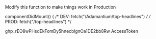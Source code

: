 Modify this function to make things work in Production

componentDidMount() {
/* DEV: fetch("/Adamantium/top-headlines")   */
/* PROD: fetch("/top-headlines")   */

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
AccessToken